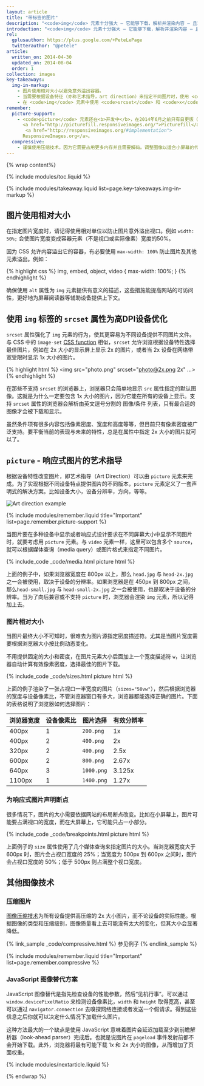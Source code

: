 ```yaml
---
layout: article
title: "带标签的图片"
description: "<code>img</code> 元素十分强大 – 它能够下载，解析并渲染内容 – 且现代浏览器支持多种图像格式。引入能够跨设备的图像，与放置专为桌面浏览器定制的图像没什么不同，只需要几个小调整就能有很好的体验。"
introduction: "<code>img</code> 元素十分强大 – 它能够下载，解析并渲染内容 – 且现代浏览器支持多种图像格式。引入能够跨设备的图像，与放置专为桌面浏览器定制的图像没什么不同，只需要几个小调整就能有很好的体验。"
rel:
  gplusauthor: https://plus.google.com/+PeteLePage
  twitterauthor: "@petele"
article:
  written_on: 2014-04-30
  updated_on: 2014-08-04
  order: 1
collection: images
key-takeaways:
  img-in-markup:
    - 图片使用相对大小以避免意外溢出容器。
    - 当需要根据设备特征（亦称艺术指导，art direction）来指定不同图片时，使用 <code>picture</code> 元素。
    - 在 <code>img</code> 元素中使用 <code>srcset</code> 和 <code>x</code> 描述符来提示浏览器在不同密度下选择最佳图片。
remember:
  picture-support:
    - <code>picture</code> 元素还在<b>开发中</b>，在2014年6月之前只有日更版（nightly）可用。因为其强向后兼容性和 
      <a href="http://picturefill.responsiveimages.org/">Picturefill</a> 插件的支持，我们现在就引入进来但建议您谨慎使用。详情参看
       <a href="http://responsiveimages.org/#implementation">
      ResponsiveImages.org</a>。 
  compressive:
    - 谨慎使用压缩技术，因为它需要占用更多内存并且需要解码。调整图像以适合小屏幕的代价是非常昂贵的，在内存和处理能力都非常有限的低端设备上更会是苦不堪言。
---
```


{% wrap content%}

<style>
  img, video, object {
    max-width: 100%;
  }

  img.center {
    display: block;
    margin-left: auto;
    margin-right: auto;
  }
</style>

{% include modules/toc.liquid %}

{% include modules/takeaway.liquid list=page.key-takeaways.img-in-markup %}


## 图片使用相对大小

在指定图片宽度时，请记得使用相对单位以防止图片意外溢出视口。例如 `width: 50%;` 会使图片宽度变成容器元素（不是视口或实际像素）宽度的50%。

因为 CSS 允许内容溢出它的容器，有必要使用 `max-width: 100%` 防止图片及其他元素溢出。例如：

{% highlight css %}
img, embed, object, video {
  max-width: 100%;
}
{% endhighlight %}

确保使用 `alt` 属性为 `img` 元素提供有意义的描述，这些措施能提高网站的可访问性，更好地为屏幕阅读器等辅助设备提供上下文。

## 使用 `img` 标签的 `srcset` 属性为高DPI设备优化

`srcset` 属性强化了 `img` 元素的行为，使其更容易为不同设备提供不同图片文件。与 CSS 中的 `image-set` [CSS function](images-in-css.html#use-image-set-to-provide-high-res-images) 相似，`srcset` 允许浏览根据设备特性选择最佳图片，例如在 2x 大小的显示屏上显示 2x 的图片，或者当 2x 设备在网络带宽受限时显示 1x 大小的图片。

{% highlight html %}
<img src="photo.png" srcset="photo@2x.png 2x" ...>
{% endhighlight %}

在那些不支持 `srcset` 的浏览器上，浏览器只会简单地显示 `src` 属性指定的默认图像。这就是为什么一定要包含 1x 大小的图片，因为它能在所有的设备上显示。支持  `srcset` 属性的浏览器会解析由英文逗号分割的 图像/条件 列表，只有最合适的图像才会被下载和显示。

虽然条件项有很多内容包括像素密度、宽度和高度等等，但目前只有像素密度被广泛支持。要平衡当前的表现与未来的特性，总是在属性中指定 2x 大小的图片就可以了。

## `picture` - 响应式图片的艺术指导

根据设备特性改变图片，即艺术指导（Art Direction）可以由 `picture` 元素来完成。为了实现根据不同设备特点提供图片的不同版本，`picture` 元素定义了一套声明式的解决方案。比如设备大小，设备分辨率，方向，等等。

<img class="center" src="img/art-direction.png" alt="Art direction example"
srcset="img/art-direction.png 1x, img/art-direction-2x.png 2x">

{% include modules/remember.liquid title="Important" list=page.remember.picture-support %}

当图片要在多种设备中显示或者响应式设计要求在不同屏幕大小中显示不同图片时，就要考虑用 `picture` 元素。与 `video` 元素一样，这里可以包含多个 `source`，就可以根据媒体查询（media query）或图片格式来指定不同图片。

{% include_code _code/media.html picture html %}

上面的例子中，如果浏览器宽度在 800px 以上，那么 `head.jpg` 与 `head-2x.jpg` 之一会被使用，取决于设备的分辨率。如果浏览器是在 450px 到 800px 之间，那么`head-small.jpg` 与 `head-small-2x.jpg` 之一会被使用，也是取决于设备的分辨率。当为了向后兼容或不支持 `picture` 时，浏览器会渲染 `img` 元素，所以记得加上去。

### 图片相对大小

当图片最终大小不可知时，很难去为图片源指定密度描述符。尤其是当图片宽度需要根据浏览器大小按比例动态变化。

不用提供固定的大小和密度，在图片元素大小后面加上一个宽度描述符 `w`，让浏览器自动计算有效像素密度，选择最佳的图片下载。

{% include_code _code/sizes.html picture html %}

上面的例子渲染了一张占视口一半宽度的图片（`sizes="50vw"`），然后根据浏览器的宽度与设备像素比，不管浏览器窗口有多大，浏览器都能选择正确的图片。下面的表格说明了浏览器如何选择图片：

<table class="table-4">
  <colgroup>
    <col span="1">
    <col span="1">
    <col span="1">
    <col span="1">
  </colgroup>
  <thead>
    <tr>
      <th data-th="Browser width">浏览器宽度</th>
      <th data-th="Device pixel ratio">设备像素比</th>
      <th data-th="Image used">图片选择</th>
      <th data-th="Effective resolution">有效分辨率</th>
    </tr>
  </thead>
  <tbody>
    <tr>
      <td data-th="Browser width">400px</td>
      <td data-th="Device pixel ratio">1</td>
      <td data-th="Image used"><code>200.png</code></td>
      <td data-th="Effective resolution">1x</td>
    </tr>
    <tr>
      <td data-th="Browser width">400px</td>
      <td data-th="Device pixel ratio">2</td>
      <td data-th="Image used"><code>400.png</code></td>
      <td data-th="Effective resolution">2x</td>
    </tr>
    <tr>
      <td data-th="Browser width">320px</td>
      <td data-th="Device pixel ratio">2</td>
      <td data-th="Image used"><code>400.png</code></td>
      <td data-th="Effective resolution">2.5x</td>
    </tr>
    <tr>
      <td data-th="Browser width">600px</td>
      <td data-th="Device pixel ratio">2</td>
      <td data-th="Image used"><code>800.png</code></td>
      <td data-th="Effective resolution">2.67x</td>
    </tr>
    <tr>
      <td data-th="Browser width">640px</td>
      <td data-th="Device pixel ratio">3</td>
      <td data-th="Image used"><code>1000.png</code></td>
      <td data-th="Effective resolution">3.125x</td>
    </tr>
    <tr>
      <td data-th="Browser width">1100px</td>
      <td data-th="Device pixel ratio">1</td>
      <td data-th="Image used"><code>1400.png</code></td>
      <td data-th="Effective resolution">1.27x</td>
    </tr>
  </tbody>
</table>


### 为响应式图片声明断点

很多情况下，图片的大小需要依据网站的布局断点改变。比如在小屏幕上，图片可能要占满视口的宽度，而在大屏幕上，它可能只占一小部分。

{% include_code _code/breakpoints.html picture html %}

上面例子的 `size` 属性使用了几个媒体查询来指定图片的大小。当浏览器宽度大于 600px 时，图片会占视口宽度的 25%；当宽度为 500px 到 600px 之间时，图片会占视口宽度的 50%；低于 500px 则占满整个视口宽度。

## 其他图像技术

### 压缩图片

[图像压缩技术](http://www.html5rocks.com/en/mobile/high-dpi/#toc-tech-overview)为所有设备提供高压缩的 2x 大小图片，而不论设备的实际性能。根据图像的类型和压缩级别，图像质量看上去可能没有太大的变化，但其大小会显著降低。

{% link_sample _code/compressive.html %}
参见例子
{% endlink_sample %}

{% include modules/remember.liquid title="Important" list=page.remember.compressive %}

### JavaScript 图像替代方案

JavaScript 图像替代是指先检查设备的性能参数，然后“见机行事”。可以通过 `window.devicePixelRatio` 来检测设备像素比，`width` 和 `height` 取得宽高，甚至可以通过 `navigator.connection` 去嗅探网络连接或者发送一个假请求。得到这些信息之后你就可以决定什么情况下加载什么图片。

这种方法最大的一个缺点是使用 JavaScript 意味着图片会延迟加载至少到前瞻解析器（look-ahead parser）完成后。也就是说图片在 `pageload` 事件发射前都不会开始下载。此外，浏览器将最有可能下载 1x 和 2x 大小的图像，从而增加了页面权重。

{% include modules/nextarticle.liquid %}

{% endwrap %}

